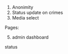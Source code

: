 1) Anonimity
2) Status update on crimes
3) Media select

Pages:
<!-- 1) All crimes page and status
2) Report page
3) Login page
4) Sign up Page -->
5) admin dashboard

<!-- category  -->
<!-- summary -->
<!-- desc -->
<!-- location -->
<!-- radius * -->
<!-- date *  -->
status
<!-- time * -->

<!-- after sign up unique id -->
<!-- emails are encrypted -->
